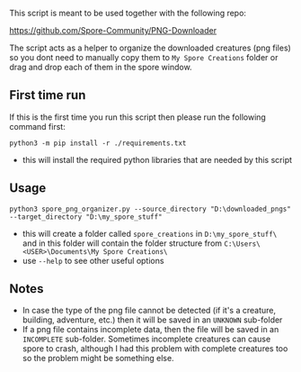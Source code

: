 This script is meant to be used together with the following repo:

https://github.com/Spore-Community/PNG-Downloader

The script acts as a helper to organize the downloaded creatures (png files) so you dont need to manually copy them to `My Spore Creations` folder or drag and drop each of them in the spore window.

## First time run

If this is the first time you run this script then please run the following command first:


```batch
python3 -m pip install -r ./requirements.txt
```
- this will install the required python libraries that are needed by this script


## Usage

```batch
python3 spore_png_organizer.py --source_directory "D:\downloaded_pngs" --target_directory "D:\my_spore_stuff"
```
- this will create a folder called `spore_creations` in `D:\my_spore_stuff\` and in this folder will contain the folder structure from `C:\Users\<USER>\Documents\My Spore Creations\`
- use `--help` to see other useful options


## Notes

- In case the type of the png file cannot be detected (if it's a creature, building, adventure, etc.) then it will be saved in an `UNKNOWN` sub-folder
- If a png file contains incomplete data, then the file will be saved in an `INCOMPLETE` sub-folder. Sometimes incomplete creatures can cause spore to crash, although I had this problem with complete creatures too so the problem might be something else.
